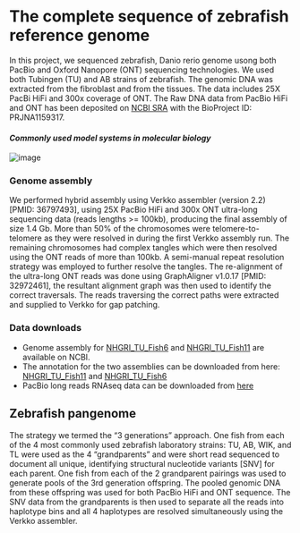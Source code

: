 # The complete sequence of zebrafish reference genome

In this project, we sequenced zebrafish, Danio rerio genome usong both PacBio and Oxford Nanopore  (ONT) sequencing technologies. We used both Tubingen (TU) and AB strains of zebrafish. The genomic DNA was extracted from the fibroblast and from the tissues. The data includes 25X PacBi HiFi and 300x coverage of ONT. The Raw DNA data from PacBio HiFi and ONT has been deposited on [NCBI SRA](https://www.ncbi.nlm.nih.gov/sra) with the BioProject ID: PRJNA1159317.

#### _Commonly used model systems in molecular biology_
![image](https://github.com/user-attachments/assets/5e952195-ff0f-4e67-8025-a1df0846c81e)

### Genome assembly
We performed hybrid assembly using Verkko assembler (version 2.2) [PMID: 36797493], using 25X PacBio HiFi and 300x ONT ultra-long sequencing data (reads lengths >= 100kb), producing the final assembly of size 1.4 Gb. More than 50% of the chromosomes were telomere-to-telomere as they were resolved in during the first Verkko assembly run. The remaining chromosomes had complex tangles which were then resolved using the ONT reads of more than 100kb. A semi-manual repeat resolution strategy was employed to further resolve the tangles.  The re-alignment of the ultra-long ONT reads was done using GraphAligner v1.0.17 [PMID: 32972461], the resultant alignment graph was then used to identify the correct traversals. The reads traversing the correct paths were extracted and supplied to Verkko for gap patching.

### Data downloads
- Genome assembly for [NHGRI_TU_Fish6](https://submit.ncbi.nlm.nih.gov/subs/wgs/SUB14903102) and [NHGRI_TU_Fish11](https://submit.ncbi.nlm.nih.gov/subs/wgs/SUB15155178 ) are available on NCBI.
- The annotation for the two assemblies can be downloaded from here: [NHGRI_TU_Fish11](https://github.com/Jokendo-collab/Jokendo-collab.github.io/blob/main/NHGRI_Fish11.gtf.tar.gz) and [NHGRI_TU_Fish6](https://github.com/Jokendo-collab/Jokendo-collab.github.io/blob/main/NHGRI_Fish6.gtf.tar.gz)
- PacBio long reads RNAseq data can be downloaded from [here](https://www.ncbi.nlm.nih.gov/bioproject/PRJNA1232602)

## Zebrafish pangenome
The strategy we termed the “3 generations” approach. One fish from each of the 4 most commonly used zebrafish laboratory strains: TU, AB, WIK, and TL were used as the 4 “grandparents” and were short read sequenced to document all unique, identifying structural nucleotide variants [SNV] for each parent. One fish from each of the 2 grandparent pairings was used to generate pools of the 3rd generation offspring. The pooled genomic DNA from these offspring was used for both PacBio HiFi and ONT sequence. The SNV data from the grandparents is then used to separate all the reads into haplotype bins and all 4 haplotypes are resolved simultaneously using the Verkko assembler.
